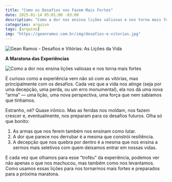 ```yaml
---
title: "Como os Desafios nos Fazem Mais Fortes"
date: 2025-01-14 05:01:00 -03:00
description: "Como a dor nos ensina lições valiosas e nos torna mais fortes."
categories: arquivo
tags: [arquivo]
img: "https://geanramos.com.br/img/desafios-e-vitorias.jpg"
---
```


![Gean Ramos - Desafios e Vitórias: As Lições da Vida](https://geanramos.com.br/img/desafios-e-vitorias.jpg)

**A Maratona das Experiências**


![Como a dor nos ensina lições valiosas e nos torna mais fortes](https://cdn.jsdelivr.net/gh/geanramos/files/img/filosofando.png)

É curioso como a experiência vem não só com as vitórias, mas principalmente com os desafios. Cada vez que a vida nos atinge (seja por uma decepção, uma perda, ou um erro monumental), ela nos dá uma nova “arma” — uma lição, uma nova perspectiva, uma força que nem sabíamos que tínhamos.

Estranho, né? Quase irônico. Mas as feridas nos moldam, nos fazem crescer e, eventualmente, nos preparam para os desafios futuros. Olha só que bonito:

 1. As armas que nos ferem também nos ensinam como lutar. 
 2. A dor que parece nos derrubar é a mesma que constrói resiliência. 
 3. A decepção que nos quebra por dentro é a mesma que nos ensina a sermos mais seletivos com quem deixamos entrar em nossas vidas.

E cada vez que olhamos para esse “troféu” da experiência, podemos ver não apenas o que nos machucou, mas também como nos levantamos. Como usamos essas lições para nos tornarmos mais fortes e preparados para a próxima maratona.